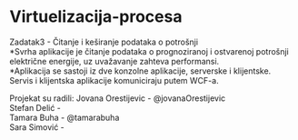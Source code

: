 # Virtuelizacija-procesa 
Zadatak3 - Čitanje i keširanje podataka o potrošnji  
*Svrha aplikacije je čitanje podataka o prognoziranoj i ostvarenoj potrošnji električne energije, uz uvažavanje zahteva performansi.  
*Aplikacija se sastoji iz dve konzolne aplikacije, serverske i klijentske. Servis i klijentska aplikacije komuniciraju putem WCF-a.

Projekat su radili:
Jovana Orestijevic - @jovanaOrestijevic  
Stefan Delić -  
Tamara Buha - @tamarabuha  
Sara Simović - 
